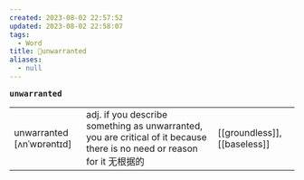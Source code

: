 ```yaml
---
created: 2023-08-02 22:57:52
updated: 2023-08-02 22:58:07
tags:
  - Word
title: 📖unwarranted
aliases:
  - null
---
```


<pre><strong>unwarranted</strong></pre>
|   |   |   |
|---|---|---|
|unwarranted [ʌnˈwɒrəntɪd]|adj. if you describe something as unwarranted, you are critical of it because there is no need or reason for it ⽆根据的|[[groundless]], [[baseless]]|